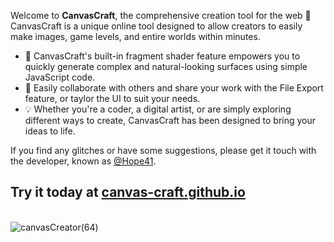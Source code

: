 Welcome to **CanvasCraft**, the comprehensive creation tool for the web 🚀\
CanvasCraft is a unique online tool designed to allow creators to easily make images, game levels, and entire worlds within minutes.

- 🧩️ CanvasCraft's built-in fragment shader feature empowers you to quickly generate complex and natural-looking surfaces using simple JavaScript code.
- 📱 Easily collaborate with others and share your work with the File Export feature, or taylor the UI to suit your needs.
- 💡 Whether you're a coder, a digital artist, or are simply exploring different ways to create, CanvasCraft has been designed to bring your ideas to life.

If you find any glitches or have some suggestions, please get it touch with the developer, known as [@Hope41](https://github.com/Hope41).

## Try it today at [canvas-craft.github.io](https://canvas-craft.github.io)
\
![canvasCreator(64)](https://github.com/canvas-craft/canvas-craft/assets/169457495/a465280a-3e65-4d35-839a-c3801eccf411)
